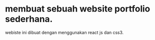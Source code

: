 # membuat sebuah website portfolio sederhana.

webiste ini dibuat dengan menggunakan react js dan css3.
